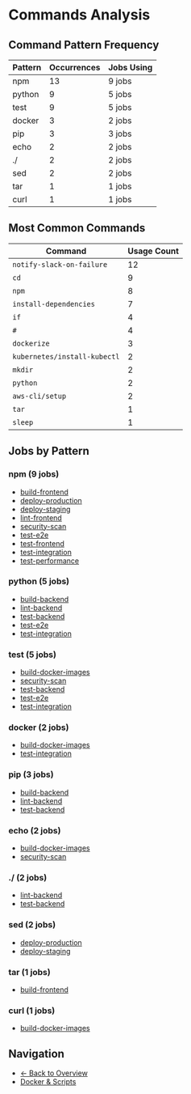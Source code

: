 # Commands Analysis

## Command Pattern Frequency

| Pattern | Occurrences | Jobs Using |
|---------|-------------|------------|
| npm | 13 | 9 jobs |
| python | 9 | 5 jobs |
| test | 9 | 5 jobs |
| docker | 3 | 2 jobs |
| pip | 3 | 3 jobs |
| echo | 2 | 2 jobs |
| ./ | 2 | 2 jobs |
| sed | 2 | 2 jobs |
| tar | 1 | 1 jobs |
| curl | 1 | 1 jobs |

## Most Common Commands

| Command | Usage Count |
|---------|-------------|
| `notify-slack-on-failure` | 12 |
| `cd` | 9 |
| `npm` | 8 |
| `install-dependencies` | 7 |
| `if` | 4 |
| `#` | 4 |
| `dockerize` | 3 |
| `kubernetes/install-kubectl` | 2 |
| `mkdir` | 2 |
| `python` | 2 |
| `aws-cli/setup` | 2 |
| `tar` | 1 |
| `sleep` | 1 |

## Jobs by Pattern

### npm (9 jobs)

- [build-frontend](../jobs/build-frontend.md)
- [deploy-production](../jobs/deploy-production.md)
- [deploy-staging](../jobs/deploy-staging.md)
- [lint-frontend](../jobs/lint-frontend.md)
- [security-scan](../jobs/security-scan.md)
- [test-e2e](../jobs/test-e2e.md)
- [test-frontend](../jobs/test-frontend.md)
- [test-integration](../jobs/test-integration.md)
- [test-performance](../jobs/test-performance.md)

### python (5 jobs)

- [build-backend](../jobs/build-backend.md)
- [lint-backend](../jobs/lint-backend.md)
- [test-backend](../jobs/test-backend.md)
- [test-e2e](../jobs/test-e2e.md)
- [test-integration](../jobs/test-integration.md)

### test (5 jobs)

- [build-docker-images](../jobs/build-docker-images.md)
- [security-scan](../jobs/security-scan.md)
- [test-backend](../jobs/test-backend.md)
- [test-e2e](../jobs/test-e2e.md)
- [test-integration](../jobs/test-integration.md)

### docker (2 jobs)

- [build-docker-images](../jobs/build-docker-images.md)
- [test-integration](../jobs/test-integration.md)

### pip (3 jobs)

- [build-backend](../jobs/build-backend.md)
- [lint-backend](../jobs/lint-backend.md)
- [test-backend](../jobs/test-backend.md)

### echo (2 jobs)

- [build-docker-images](../jobs/build-docker-images.md)
- [security-scan](../jobs/security-scan.md)

### ./ (2 jobs)

- [lint-backend](../jobs/lint-backend.md)
- [test-backend](../jobs/test-backend.md)

### sed (2 jobs)

- [deploy-production](../jobs/deploy-production.md)
- [deploy-staging](../jobs/deploy-staging.md)

### tar (1 jobs)

- [build-frontend](../jobs/build-frontend.md)

### curl (1 jobs)

- [build-docker-images](../jobs/build-docker-images.md)

## Navigation

- [← Back to Overview](../README.md)
- [Docker & Scripts](docker-and-scripts.md)
